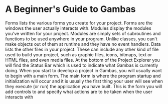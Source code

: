 # A Beginner's Guide to Gambas

Forms lists the various forms you create for your project. Forms are the
windows the user actually interacts with.
Modules display the modules you've written for your project. Modules are
simply sets of subroutines and functions to be used anywhere in your program.
Unlike classes, you can't make objects out of them at runtime and they have no
event handlers.
Data lists the other files in your project. These can include any other kind
of file used to build your project, such as graphic files, icons, bitmaps, text or
HTML files, and even media files. At the bottom of the Project Explorer you will
find the Status Bar which is used to indicate what Gambas is currently doing.
When you start to develop a project in Gambas, you will usually want to
begin with a main form. The main form is where the program startup and
initialization will occur and it is usually the first thing your user will see when
they execute (or run) the application you have built. This is the form you will add
controls to and specify what actions are to be taken when the user interacts with